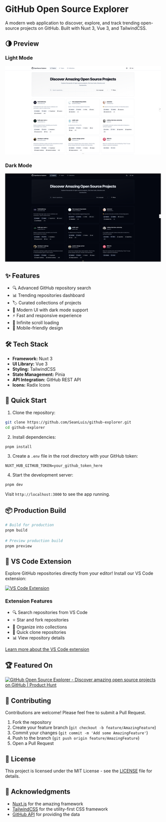 # GitHub Open Source Explorer

A modern web application to discover, explore, and track trending open-source projects on GitHub. Built with Nuxt 3, Vue 3, and TailwindCSS.

## 🌗 Preview

### Light Mode
![GitHub Open Source Explorer Light Mode](/PREVIEW_LIGHT.png)

### Dark Mode
![GitHub Open Source Explorer Dark Mode](/PREVIEW_DARK.png)

## ✨ Features

- 🔍 Advanced GitHub repository search
- 📊 Trending repositories dashboard
- 🏷️ Curated collections of projects
- 🎨 Modern UI with dark mode support
- ⚡ Fast and responsive experience
- 🚀 Infinite scroll loading
- 📱 Mobile-friendly design

## 🛠️ Tech Stack

- **Framework:** Nuxt 3
- **UI Library:** Vue 3
- **Styling:** TailwindCSS
- **State Management:** Pinia
- **API Integration:** GitHub REST API
- **Icons:** Radix Icons

## 🚀 Quick Start

1. Clone the repository:
```bash
git clone https://github.com/SeanLuis/github-explorer.git
cd github-explorer
```

2. Install dependencies:
```bash
pnpm install
```

3. Create a `.env` file in the root directory with your GitHub token:
```env
NUXT_HUB_GITHUB_TOKEN=your_github_token_here
```

4. Start the development server:
```bash
pnpm dev
```

Visit `http://localhost:3000` to see the app running.

## 📦 Production Build

```bash
# Build for production
pnpm build

# Preview production build
pnpm preview
```

## 🔌 VS Code Extension

Explore GitHub repositories directly from your editor! Install our VS Code extension:

[![VS Code Extension](https://img.shields.io/visual-studio-marketplace/v/SeanLuisGuadaRodriguez.opensource-explorer?label=VS%20Code%20Extension&color=blue)](https://marketplace.visualstudio.com/items?itemName=SeanLuisGuadaRodriguez.opensource-explorer)

### Extension Features
- 🔍 Search repositories from VS Code
- ⭐ Star and fork repositories
- 📁 Organize into collections
- 🚀 Quick clone repositories
- 📊 View repository details

[Learn more about the VS Code extension](vscode-extension/README.md)

## 🏆 Featured On

<a href="https://www.producthunt.com/posts/github-open-source-explorer?utm_source=badge-featured&utm_medium=badge&utm_souce=badge-github&#0045;open&#0045;source&#0045;explorer" target="_blank"><img src="https://api.producthunt.com/widgets/embed-image/v1/featured.svg?post_id=873338&theme=light" alt="GitHub&#0032;Open&#0032;Source&#0032;Explorer - Discover&#0032;amazing&#0032;open&#0032;source&#0032;projects&#0032;on&#0032;GitHub | Product Hunt" style="width: 250px; height: 54px;" width="250" height="54" /></a>

## 🤝 Contributing

Contributions are welcome! Please feel free to submit a Pull Request.

1. Fork the repository
2. Create your feature branch (`git checkout -b feature/AmazingFeature`)
3. Commit your changes (`git commit -m 'Add some AmazingFeature'`)
4. Push to the branch (`git push origin feature/AmazingFeature`)
5. Open a Pull Request

## 📝 License

This project is licensed under the MIT License - see the [LICENSE](LICENSE) file for details.

## 🙏 Acknowledgments

- [Nuxt.js](https://nuxt.com/) for the amazing framework
- [TailwindCSS](https://tailwindcss.com/) for the utility-first CSS framework
- [GitHub API](https://docs.github.com/en/rest) for providing the data
